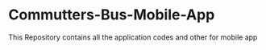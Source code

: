 # Commutters-Bus-Mobile-App
This Repository contains all the application codes and other for mobile app
